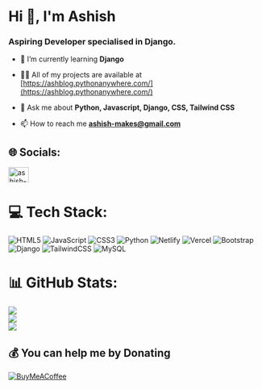 # Hi 👋, I'm Ashish

### Aspiring Developer specialised in Django.

- 🌱 I’m currently learning **Django**

- 👨‍💻 All of my projects are available at [https://ashblog.pythonanywhere.com/](https://ashblog.pythonanywhere.com/)

- 💬 Ask me about **Python, Javascript, Django, CSS, Tailwind CSS**

- 📫 How to reach me **ashish-makes@gmail.com**


## 🌐 Socials:
<a href="https://linkedin.com/in/ashish-makes" target="blank"><img align="center" src="https://raw.githubusercontent.com/rahuldkjain/github-profile-readme-generator/master/src/images/icons/Social/linked-in-alt.svg" alt="ashish-makes" height="30" width="40" /></a> 

# 💻 Tech Stack:
![HTML5](https://img.shields.io/badge/html5-%23E34F26.svg?style=for-the-badge&logo=html5&logoColor=white) ![JavaScript](https://img.shields.io/badge/javascript-%23323330.svg?style=for-the-badge&logo=javascript&logoColor=%23F7DF1E) ![CSS3](https://img.shields.io/badge/css3-%231572B6.svg?style=for-the-badge&logo=css3&logoColor=white) ![Python](https://img.shields.io/badge/python-3670A0?style=for-the-badge&logo=python&logoColor=ffdd54) ![Netlify](https://img.shields.io/badge/netlify-%23000000.svg?style=for-the-badge&logo=netlify&logoColor=#00C7B7) ![Vercel](https://img.shields.io/badge/vercel-%23000000.svg?style=for-the-badge&logo=vercel&logoColor=white) ![Bootstrap](https://img.shields.io/badge/bootstrap-%23563D7C.svg?style=for-the-badge&logo=bootstrap&logoColor=white) ![Django](https://img.shields.io/badge/django-%23092E20.svg?style=for-the-badge&logo=django&logoColor=white) ![TailwindCSS](https://img.shields.io/badge/tailwindcss-%2338B2AC.svg?style=for-the-badge&logo=tailwind-css&logoColor=white) ![MySQL](https://img.shields.io/badge/mysql-%2300f.svg?style=for-the-badge&logo=mysql&logoColor=white)
# 📊 GitHub Stats:
![](https://github-readme-stats.vercel.app/api?username=ashish-makes&theme=nightowl&hide_border=true&include_all_commits=true&count_private=true)<br/>
![](https://github-readme-streak-stats.herokuapp.com/?user=ashish-makes&theme=nightowl&hide_border=true)<br/>
![](https://github-readme-stats.vercel.app/api/top-langs/?username=ashish-makes&theme=nightowl&hide_border=true&include_all_commits=true&count_private=true&layout=compact)



  ## 💰 You can help me by Donating
  [![BuyMeACoffee](https://img.shields.io/badge/Buy%20Me%20a%20Coffee-ffdd00?style=for-the-badge&logo=buy-me-a-coffee&logoColor=black)](https://buymeacoffee.com/ashishmakes) 

  
